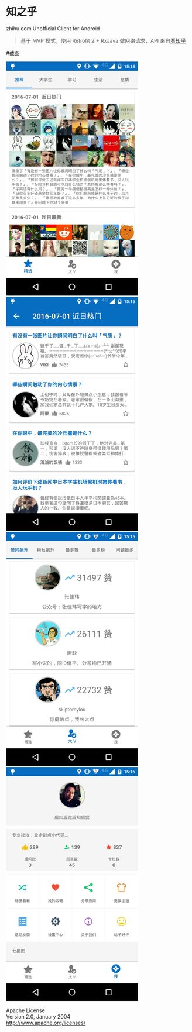 # 知之乎   
zhihu.com Unofficial Client for Android   

>基于 MVP 模式，使用 Retrofit 2 + RxJava 做网络请求，API 来自[看知乎](http://www.kanzhihu.com/api-document)   


#截图   

![](screenshot/1.png)   
![](screenshot/2.png)   
![](screenshot/3.png)   
![](screenshot/4.png)   
   
      
	     
		    
			
			

Apache License   
Version 2.0, January 2004   
http://www.apache.org/licenses/    


